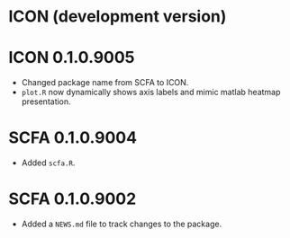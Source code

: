# ICON (development version)
# ICON 0.1.0.9005

* Changed package name from SCFA to ICON.
* `plot.R` now dynamically shows axis labels and mimic matlab heatmap presentation.

# SCFA 0.1.0.9004

* Added `scfa.R`.

# SCFA 0.1.0.9002

* Added a `NEWS.md` file to track changes to the package.
